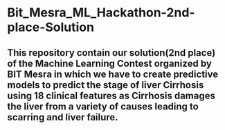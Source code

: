 # Bit_Mesra_ML_Hackathon-2nd-place-Solution

<h2>This repository contain our solution(2nd place) of the Machine Learning Contest organized by BIT Mesra in which we have to create predictive models to predict the stage of liver Cirrhosis using 18 clinical features as Cirrhosis damages the liver from a variety of causes leading to
scarring and liver failure.</h2>
